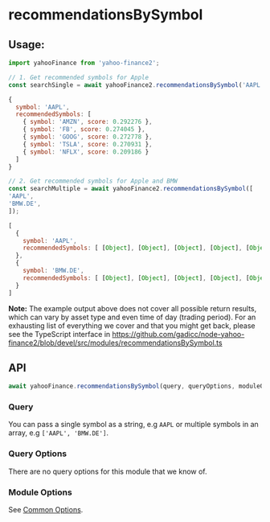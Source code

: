 # recommendationsBySymbol

## Usage:

```js
import yahooFinance from 'yahoo-finance2';

// 1. Get recommended symbols for Apple
const searchSingle = await yahooFinance2.recommendationsBySymbol('AAPL');

{
  symbol: 'AAPL',
  recommendedSymbols: [
    { symbol: 'AMZN', score: 0.292276 },
    { symbol: 'FB', score: 0.274045 },
    { symbol: 'GOOG', score: 0.272778 },
    { symbol: 'TSLA', score: 0.270931 },
    { symbol: 'NFLX', score: 0.209186 }
  ]
}

// 2. Get recommended symbols for Apple and BMW
const searchMultiple = await yahooFinance2.recommendationsBySymbol([
'AAPL',
'BMW.DE',
]);

[
  {
    symbol: 'AAPL',
    recommendedSymbols: [ [Object], [Object], [Object], [Object], [Object] ]
  },
  {
    symbol: 'BMW.DE',
    recommendedSymbols: [ [Object], [Object], [Object], [Object], [Object] ]
  }
]
```

**Note:** The example output above does not cover all possible return results, which can vary by asset type and even time of day (trading period). For an exhausting list of everything we cover and that you might get back, please see the TypeScript interface in https://github.com/gadicc/node-yahoo-finance2/blob/devel/src/modules/recommendationsBySymbol.ts

## API

```js
await yahooFinance.recommendationsBySymbol(query, queryOptions, moduleOptions);
```

### Query

You can pass a single symbol as a string, e.g `AAPL` or multiple symbols in an array, e.g `['AAPL', 'BMW.DE']`.

### Query Options

There are no query options for this module that we know of.

### Module Options

See [Common Options](../README.md#common-options).
